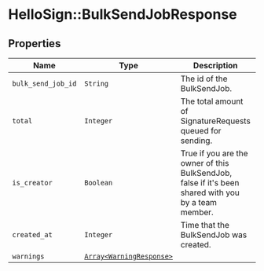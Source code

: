 # HelloSign::BulkSendJobResponse



## Properties

| Name | Type | Description | Notes |
| ---- | ---- | ----------- | ----- |
| `bulk_send_job_id` | ```String``` |  The id of the BulkSendJob.  |  |
| `total` | ```Integer``` |  The total amount of SignatureRequests queued for sending.  |  |
| `is_creator` | ```Boolean``` |  True if you are the owner of this BulkSendJob, false if it&#39;s been shared with you by a team member.  |  |
| `created_at` | ```Integer``` |  Time that the BulkSendJob was created.  |  |
| `warnings` | [```Array<WarningResponse>```](WarningResponse.md) |    |  |

